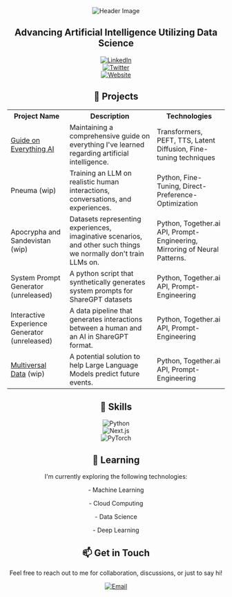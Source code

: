 <div align="center">
  <img src="https://github.com/Kquant03/Kquant03/assets/155934148/9d5ebea6-5dc7-48d1-a50c-a1310f37b379" alt="Header Image">

  <h2>Advancing Artificial Intelligence Utilizing Data Science</h2>

<div>
  <div>
    <a href="https://www.linkedin.com/in/stanley-sebastian-99336a2b0/" target="_blank">
      <img src="https://img.shields.io/badge/LinkedIn-blue?style=flat-square" alt="LinkedIn">
    </a>
  </div>
  <div>
    <a href="https://x.com/_kquant" target="_blank">
      <img src="https://img.shields.io/badge/Twitter-1DA1F2?style=flat-square&logo=twitter&logoColor=white" alt="Twitter">
    </a>
  </div>
  <div>
    <a href="https://repleteai.com/" target="_blank">
      <img src="https://img.shields.io/badge/Website-blueviolet?style=flat-square&logo=link&logoColor=white" alt="Website">
    </a>
  </div>
</div>

  <h2>🚀 Projects</h2>
  
  <table>
    <tr>
      <th>Project Name</th>
      <th>Description</th>
      <th>Technologies</th>
    </tr>
    <tr>
      <td><a href="https://guide.repleteai.com/">Guide on Everything AI</a></td>
      <td>Maintaining a comprehensive guide on everything I've learned regarding artificial intelligence.</td>
      <td>Transformers, PEFT, TTS, Latent Diffusion, Fine-tuning techniques</td>
    </tr>
    <tr>
      <td>Pneuma (wip)</td>
      <td>Training an LLM on realistic human interactions, conversations, and experiences.</td>
      <td>Python, Fine-Tuning, Direct-Preference-Optimization </td>
    </tr>
    <tr>
      <td>Apocrypha and Sandevistan (wip)</td>
      <td>Datasets representing experiences, imaginative scenarios, and other such things we normally don't train LLMs on.</td>
      <td>Python, Together.ai API, Prompt-Engineering, Mirroring of Neural Patterns.</td>
    </tr>
    <tr>
      <td>System Prompt Generator (unreleased)</td>
      <td>A python script that synthetically generates system prompts for ShareGPT datasets</td>
      <td>Python, Together.ai API, Prompt-Engineering</td>
    </tr>
    <tr>
      <td>Interactive Experience Generator (unreleased)</td>
      <td>A data pipeline that generates interactions between a human and an AI in ShareGPT format.</td>
      <td>Python, Together.ai API, Prompt-Engineering</td>
    </tr>
      <td><a href="https://docs.google.com/document/d/15i8nZSVJju73kHg7vkRbAw6LOknt9ORoqzdOrZu6UX4/edit?usp=sharing">Multiversal Data</a> (wip)</td>
      <td>A potential solution to help Large Language Models predict future events.</td>
      <td>Python, Together.ai API, Prompt-Engineering</td>
    </tr>
  </table>
  
  <h2>💼 Skills</h2>

<p>
  <img src="https://img.shields.io/badge/Python-3776AB?style=flat-square&logo=python&logoColor=white" alt="Python"><br>
  <img src="https://img.shields.io/badge/Next.js-000000?style=flat-square&logo=next.js&logoColor=white" alt="Next.js"><br>
  <img src="https://img.shields.io/badge/PyTorch-EE4C2C?style=flat-square&logo=pytorch&logoColor=white" alt="PyTorch">
</p>
  
  <h2>🌱 Learning</h2>
  
  <p>I'm currently exploring the following technologies:</p>
  
   <p>- Machine Learning</p>
   <p>- Cloud Computing</p>
   <p>- Data Science</p>
   <p>- Deep Learning</p>
  
  <h2>📫 Get in Touch</h2>
  
  <p>Feel free to reach out to me for collaboration, discussions, or just to say hi!</p>
  
  <a href="mailto:kquant@repleteai.com">
    <img src="https://img.shields.io/badge/Email-D14836?style=flat-square&logo=gmail&logoColor=white" alt="Email">
  </a>
</div>
